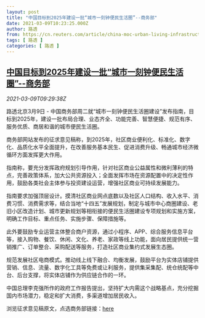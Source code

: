 ```yaml
---
layout: post
title: "中国目标到2025年建设一批“城市一刻钟便民生活圈”--商务部"
date: 2021-03-09T10:23:25.000Z
author: 路透
from: https://cn.reuters.com/article/china-moc-urban-living-infrastructures-0-idCNKBS2B110F
tags: [ 路透 ]
categories: [ 路透 ]
---
```

<!--1615285405000-->
[中国目标到2025年建设一批“城市一刻钟便民生活圈”--商务部](https://cn.reuters.com/article/china-moc-urban-living-infrastructures-0-idCNKBS2B110F)
------

<div>
<div><i>2021-03-09T09:29:38Z</i></div><p>路透北京3月9日 - 中国商务部周二就“城市一刻钟便民生活圈建设”发布指南，目标到2025年，建设一批布局合理、业态齐全、功能完善、智慧便捷、规范有序、服务优质、商居和谐的城市便民生活圈。</p><p>商务部网站发布的征求意见稿称，到2025年，社区商业便利化、标准化、数字化、品质化水平全面提升，在改善服务基本民生、促进消费升级、畅通城市经济微循环方面发挥更大作用。</p><p>指南称，要充分发挥政府规划引导作用，针对社区商业公益属性和微利薄利的特点，完善政策体系，加大公共资源投入；全面发挥市场在资源配置中的决定性作用，鼓励各类社会主体参与投资建设运营，增强社区商业可持续发展能力。</p><p>指南要求加强顶层设计。摸清社区商业网点底数以及社区人口结构、收入水平、消费习惯、消费需求等，结合当地“十四五”发展规划，制定与城市中心商圈建设、老旧小区改造计划、城市更新规划等相衔接的便民生活圈建设专项规划和实施方案，明确工作目标、重点任务、实施步骤、保障措施等。</p><p>此外要鼓励专业运营主体整合商户资源，通过小程序、APP、综合服务信息平台等，接入购物、餐饮、休闲、文化、养老、家政等线上功能，面向居民提供统一营销推广、订单整合、采购配送等服务，打造社区商业集约式发展生态圈。</p><p>规范发展社区电商模式。推动线上线下融合、均衡发展，鼓励平台为实体店铺提供营销、信息、流量、数字化工具等免费或让利服务，提供集采集配、统仓统配等中台、后台支撑，将实体店铺作为供应链合作的一环。</p><p>中国总理李克强所作的政府工作报告提出，坚持扩大内需这个战略基点，充分挖掘国内市场潜力，稳定和扩大消费，多渠道增加居民收入。</p><p>浏览征求意见稿原文，点选商务部链接：<a href="http://www.mofcom.gov.cn/article/h/redht/202103/20210303042532.shtml">here</a></p>
</div>
